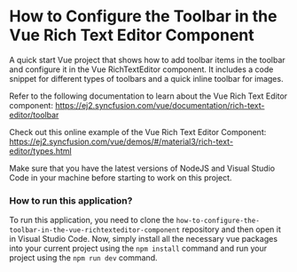 # How to Configure the Toolbar in the Vue Rich Text Editor Component
A quick start Vue project that shows how to add toolbar items in the toolbar and configure it in the Vue RichTextEditor component. It includes a code snippet for different types of toolbars and a quick inline toolbar for images.
 
Refer to the following documentation to learn about the Vue Rich Text Editor component: 
https://ej2.syncfusion.com/vue/documentation/rich-text-editor/toolbar 

Check out this online example of the Vue Rich Text Editor Component:
https://ej2.syncfusion.com/vue/demos/#/material3/rich-text-editor/types.html 

Make sure that you have the latest versions of NodeJS and Visual Studio Code in your machine before starting to work on this project.

### How to run this application?
To run this application, you need to clone the `how-to-configure-the-toolbar-in-the-vue-richtexteditor-component` repository and then open it in Visual Studio Code. Now, simply install all the necessary vue packages into your current project using the `npm install` command and run your project using the `npm run dev` command.
